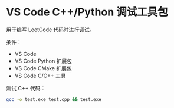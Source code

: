 # VS Code C++/Python 调试工具包

用于编写 LeetCode 代码时进行调试。

条件：

- VS Code
- VS Code Python 扩展包
- VS Code CMake 扩展包
- VS Code C/C++ 工具

测试 C++ 代码：

```bash
gcc -o test.exe test.cpp && test.exe
```
